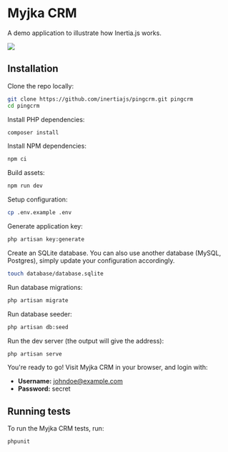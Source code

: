 # Myjka CRM

A demo application to illustrate how Inertia.js works.

![](https://raw.githubusercontent.com/inertiajs/pingcrm/master/screenshot.png)

## Installation

Clone the repo locally:

```sh
git clone https://github.com/inertiajs/pingcrm.git pingcrm
cd pingcrm
```

Install PHP dependencies:

```sh
composer install
```

Install NPM dependencies:

```sh
npm ci
```

Build assets:

```sh
npm run dev
```

Setup configuration:

```sh
cp .env.example .env
```

Generate application key:

```sh
php artisan key:generate
```

Create an SQLite database. You can also use another database (MySQL, Postgres), simply update your configuration accordingly.

```sh
touch database/database.sqlite
```

Run database migrations:

```sh
php artisan migrate
```

Run database seeder:

```sh
php artisan db:seed
```

Run the dev server (the output will give the address):

```sh
php artisan serve
```

You're ready to go! Visit Myjka CRM in your browser, and login with:

- **Username:** johndoe@example.com
- **Password:** secret

## Running tests

To run the Myjka CRM tests, run:

```
phpunit
```
